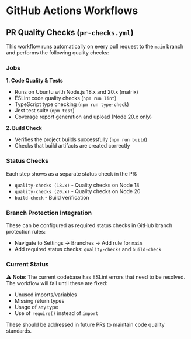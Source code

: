 # GitHub Actions Workflows

## PR Quality Checks (`pr-checks.yml`)

This workflow runs automatically on every pull request to the `main` branch and performs the following quality checks:

### Jobs

**1. Code Quality & Tests**
- Runs on Ubuntu with Node.js 18.x and 20.x (matrix)
- ESLint code quality checks (`npm run lint`)
- TypeScript type checking (`npm run type-check`)
- Jest test suite (`npm test`)
- Coverage report generation and upload (Node 20.x only)

**2. Build Check**
- Verifies the project builds successfully (`npm run build`)
- Checks that build artifacts are created correctly

### Status Checks

Each step shows as a separate status check in the PR:
- `quality-checks (18.x)` - Quality checks on Node 18
- `quality-checks (20.x)` - Quality checks on Node 20  
- `build-check` - Build verification

### Branch Protection Integration

These can be configured as required status checks in GitHub branch protection rules:
- Navigate to Settings → Branches → Add rule for `main`
- Add required status checks: `quality-checks` and `build-check`

### Current Status

⚠️ **Note**: The current codebase has ESLint errors that need to be resolved. The workflow will fail until these are fixed:
- Unused imports/variables
- Missing return types
- Usage of `any` type
- Use of `require()` instead of `import`

These should be addressed in future PRs to maintain code quality standards.